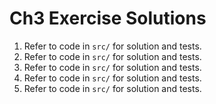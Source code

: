 # Ch3 Exercise Solutions
1. Refer to code in `src/` for solution and tests.
2. Refer to code in `src/` for solution and tests.
3. Refer to code in `src/` for solution and tests.
4. Refer to code in `src/` for solution and tests.
5. Refer to code in `src/` for solution and tests.

